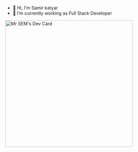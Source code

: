 - 👋 Hi, I’m Samir katyar
- 🌱 I’m currently working as Full Stack Developer 

<!---
kevit-samir-katyar/kevit-samir-katyar is a ✨ special ✨ repository because its `README.md` (this file) appears on your GitHub profile.
You can click the Preview link to take a look at your changes.
--->


<a href="https://app.daily.dev/samirkatyar"><img src="https://api.daily.dev/devcards/6372bc3d7c03476b86e08b8b8bb20c4f.png" width="400" alt="Mr SEM's Dev Card"/></a>
